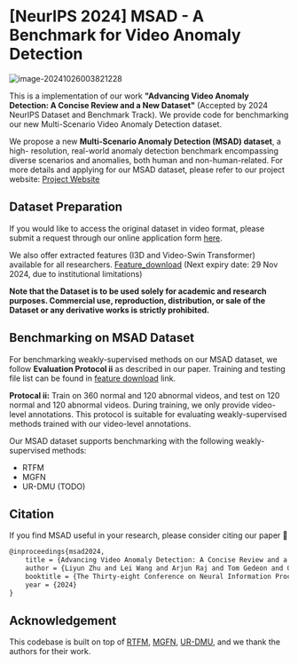 # [NeurIPS 2024] MSAD - A Benchmark for Video Anomaly Detection
![image-20241026003821228](https://gitee.com/zhu-liyun2000/typora_imgs/raw/master/img/202410260043576.png)

This is a implementation of our work **"Advancing Video Anomaly Detection: A Concise Review and a New Dataset"** (Accepted by 2024 NeurIPS Dataset and Benchmark Track).  We provide code for benchmarking our new Multi-Scenario Video Anomaly Detection dataset.



We propose a new **Multi-Scenario Anomaly Detection (MSAD) dataset**, a high- resolution, real-world anomaly detection benchmark encompassing diverse scenarios and anomalies, both human and non-human-related. For more details and applying for our MSAD dataset, please refer to our project website: [Project Website](https://msad-dataset.github.io)





## Dataset Preparation

If you would like to access the original dataset in video format, please submit a request through our online application form [here](https://forms.microsoft.com/pages/responsepage.aspx?id=XHJ941yrJEaa5fBTPkhkN0_bcDHlPvFAiLdm3BQe86NURVI5RlRWODhYWVZYSzNCSlBROThBTEQzOC4u&route=shorturl).

We also offer extracted features (I3D and Video-Swin Transformer) available for all researchers. 
[Feature_download](https://anu365.sharepoint.com/:f:/s/msad-dataset/ElG2Uers-Y5GilV-JDHPc6UBaOcGK_vLk3VPzCIN8Oe4KA?e=cHddTR) (Next expiry date: 29 Nov 2024, due to institutional limitations)

**Note that the Dataset is to be used solely for academic and research purposes. Commercial use, reproduction, distribution, or sale of the Dataset or any derivative works is strictly prohibited.**





## Benchmarking on MSAD Dataset

For benchmarking weakly-supervised methods on our MSAD dataset, we follow **Evaluation Protocol ii** as described in our paper. Training and testing file list can be found in [feature download](https://anu365.sharepoint.com/:f:/s/msad-dataset/ElG2Uers-Y5GilV-JDHPc6UBaOcGK_vLk3VPzCIN8Oe4KA?e=cHddTR) link.

**Protocal ii:** Train on 360 normal and 120 abnormal videos, and test on 120 normal and 120 abnormal videos. During training, we only provide video-level annotations. This protocol is suitable for evaluating weakly-supervised methods trained with our video-level annotations.

Our MSAD dataset supports benchmarking with the following weakly-supervised methods:

- RTFM
- MGFN
- UR-DMU (TODO)





## Citation

If you find MSAD useful in your research, please consider citing our paper 📝

```markdown
@inproceedings{msad2024,
    title = {Advancing Video Anomaly Detection: A Concise Review and a New Dataset},
    author = {Liyun Zhu and Lei Wang and Arjun Raj and Tom Gedeon and Chen Chen},
    booktitle = {The Thirty-eight Conference on Neural Information Processing Systems Datasets and Benchmarks Track},
    year = {2024}
} 
```



## Acknowledgement

This codebase is built on top of [RTFM](https://github.com/tianyu0207/RTFM), [MGFN](https://github.com/carolchenyx/MGFN.), [UR-DMU](https://github.com/henrryzh1/UR-DMU), and we thank the authors for their work.

